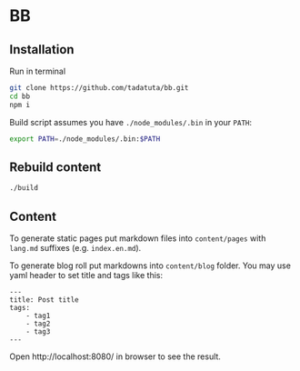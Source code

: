# BB

## Installation

Run in terminal

```bash
git clone https://github.com/tadatuta/bb.git
cd bb
npm i
```

Build script assumes you have `./node_modules/.bin` in your `PATH`:

```bash
export PATH=./node_modules/.bin:$PATH
```

## Rebuild content

```bash
./build
```

## Content

To generate static pages put markdown files into `content/pages` with `lang.md` suffixes (e.g. `index.en.md`).

To generate blog roll put markdowns into `content/blog` folder.
You may use yaml header to set title and tags like this:

```
---
title: Post title
tags:
    - tag1
    - tag2
    - tag3
---
```

Open http://localhost:8080/ in browser to see the result.
